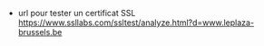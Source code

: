 
* url pour tester un certificat SSL
https://www.ssllabs.com/ssltest/analyze.html?d=www.leplaza-brussels.be